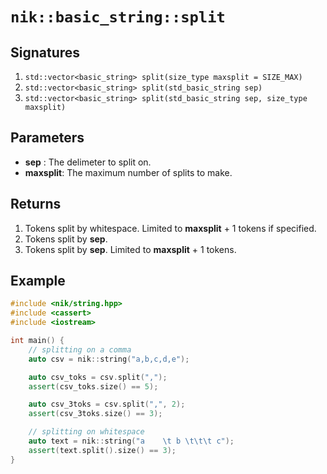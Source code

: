 # `nik::basic_string::split`

## Signatures
1. `std::vector<basic_string> split(size_type maxsplit = SIZE_MAX)`
2. `std::vector<basic_string> split(std_basic_string sep)`
3. `std::vector<basic_string> split(std_basic_string sep, size_type maxsplit)`

## Parameters
- **sep** : The delimeter to split on.
- **maxsplit**: The maximum number of splits to make.

## Returns
1. Tokens split by whitespace. Limited to **maxsplit** + 1 tokens if specified.
2. Tokens split by **sep**.
3. Tokens split by **sep**. Limited to **maxsplit** + 1 tokens.

## Example

```cpp
#include <nik/string.hpp>
#include <cassert>
#include <iostream>

int main() {
    // splitting on a comma
    auto csv = nik::string("a,b,c,d,e");

    auto csv_toks = csv.split(",");
    assert(csv_toks.size() == 5);

    auto csv_3toks = csv.split(",", 2);
    assert(csv_3toks.size() == 3);

    // splitting on whitespace
    auto text = nik::string("a    \t b \t\t\t c");
    assert(text.split().size() == 3);
}
```
